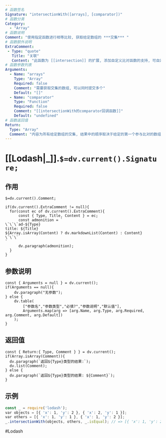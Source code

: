 ```yaml
---
# 函数签名
Signature: "intersectionWith([arrays], [comparator])"
# 函数分类
Category:
  - "Array"
# 函数说明
Comment: "使用指定函数进行相等比较, 获取给定数组的 ***交集*** "
# 函数额外说明
ExtraComment:
 - Type: "quote"
   Title: "关联"
   Content: "此函数为 [[intersection]] 的扩展, 添加自定义比对函数的支持, 可自定义值\"相等\"的定义"
# 函数参数列表
Arguments:
  - Name: "arrays"
    Type: "Array"
    Required: false
    Comment: "需要获取交集的数组, 可以同时提交多个"
    Default: "[]"
  - Name: "comparator"
    Type: "Function"
    Required: false
    Comment: "[[intersectionWith的comparator回调函数]]"
    Default: "undefined"
# 函数返回值
Return:
  Type: "Array"
  Comment: "内容为所有给定数组的交集, 结果中的顺序取决于给定的第一个参与比对的数组"
---
```

# [[Lodash|_]].`$=dv.current().Signature;`
## 作用

`$=dv.current().Comment;`

```dataviewjs
if(dv.current().ExtraComment != null){
  for(const ec of dv.current().ExtraComment){
	  const { Type, Title, Content } = ec;
	  const admonition = `
\`\`\`ad-${Type}
title: ${Title}
${Array.isArray(Content) ? dv.markdownList(Content) : Content}
\`\`\`
`
      dv.paragraph(admonition);
  }
}
```

## 参数说明
```dataviewjs
const { Arguments = null } = dv.current();
if(Arguments == null){
	dv.paragraph("无参数");
} else {
	dv.table(
		["参数名","参数类型","必填?","参数说明","默认值"],
		Arguments.map(arg => [arg.Name, arg.Type, arg.Required, arg.Comment, arg.Default])
	);
}
```

## 返回值
```dataviewjs
const { Return:{ Type, Comment } } = dv.current();
if(Array.isArray(Comment)){
  dv.paragraph(`返回${Type}类型的结果:`);
  dv.list(Comment);
} else {
  dv.paragraph(`返回${Type}类型的结果: ${Comment}`);
}
```

## 示例
```javascript
const _ = require('lodash');
var objects = [{ 'x': 1, 'y': 2 }, { 'x': 2, 'y': 1 }];
var others = [{ 'x': 1, 'y': 1 }, { 'x': 1, 'y': 2 }];
_.intersectionWith(objects, others, _.isEqual); // => [{ 'x': 1, 'y': 2 }]
```

#Lodash 